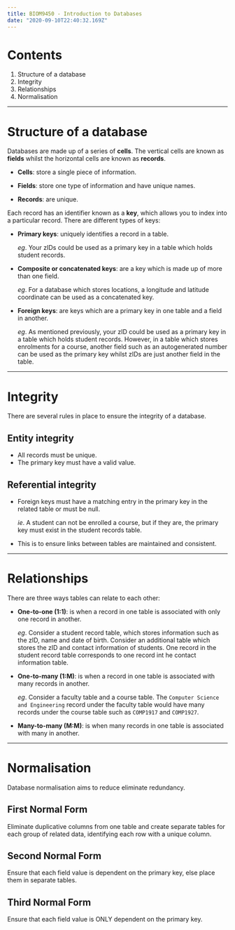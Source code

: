```yaml
---
title: BIOM9450 - Introduction to Databases
date: "2020-09-10T22:40:32.169Z"
---
```

# Contents
1. Structure of a database
2. Integrity
3. Relationships
4. Normalisation

---
# Structure of a database

Databases are made up of a series of **cells**. The vertical cells are known as **fields** whilst the horizontal cells are known as **records**.

* **Cells**: store a single piece of information.

* **Fields**:  store one type of information and have unique names.

* **Records**: are unique.

Each record has an identifier known as a **key**, which allows you to index into a particular record. There are different types of keys:

* **Primary keys**: uniquely identifies a record in a table.

  *eg*. Your zIDs could be used as a primary key in a table which holds student records.

* **Composite or concatenated keys**: are a key which is made up of more than one field.

  *eg*. For a database which stores locations, a longitude and latitude coordinate can be used as a concatenated key.  

* **Foreign keys**: are keys which are a primary key in one table and a field in another.

    *eg*. As mentioned previously, your zID could be used as a primary key in a table which holds student records. However, in a table which stores enrolments for a course, another field such as an autogenerated number can be used as the primary key whilst zIDs are just another field in the table.

---
# Integrity

There are several rules in place to ensure the integrity of a database.

## Entity integrity

* All records must be unique.
* The primary key must have a valid value.

## Referential integrity

* Foreign keys must have a matching entry in the primary key in the related table or must be null.

    *ie*. A student can not be enrolled a course, but if they are, the primary key must exist in the student records table.

* This is to ensure links between tables are maintained and consistent.

---
# Relationships

There are three ways tables can relate to each other:

* **One-to-one (1:1)**: is when a record in one table is associated with only one record in another.

    _eg_. Consider a student record table, which stores information such as the zID, name and date of birth. Consider an additional table which stores the zID and contact information of students. One record in the student record table corresponds to one record int he contact information table.

* **One-to-many (1:M)**: is when a record in one table is associated with many records in another.

    _eg_. Consider a faculty table and a course table. The `Computer Science and Engineering` record under the faculty table would have many records under the course table such as `COMP1917` and `COMP1927`.

* **Many-to-many (M:M)**: is when many records in one table is associated with many in another.

---

# Normalisation

Database normalisation aims to reduce eliminate redundancy.

## First Normal Form
Eliminate duplicative columns from one table and create separate tables for each group of related data, identifying each row with a unique column.

## Second Normal Form
Ensure that each field value is dependent on the primary key, else place them in separate tables.

## Third Normal Form
Ensure that each field value is ONLY dependent on the primary key.